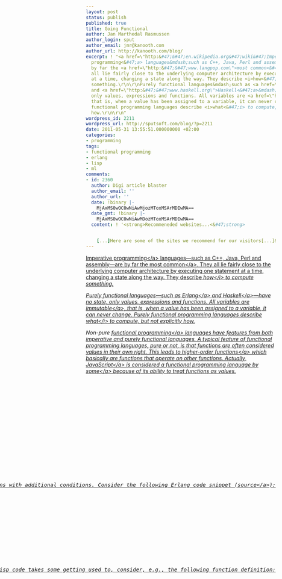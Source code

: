 ```yaml
---
layout: post
status: publish
published: true
title: Going Functional
author: Jan Marthedal Rasmussen
author_login: sput
author_email: jmr@kanooth.com
author_url: http://kanooth.com/blog/
excerpt: ! "<a href=\"http:&#47;&#47;en.wikipedia.org&#47;wiki&#47;Imperative_programming\">Imperative
  programming<&#47;a> languages&mdash;such as C++, Java, Perl and assembly&mdash;are
  by far the <a href=\"http:&#47;&#47;www.langpop.com\">most common<&#47;a>. They
  all lie fairly close to the underlying computer architecture by executing one statement
  at a time, changing a state along the way. They describe <i>how<&#47;i> to compute
  something.\r\n\r\nPurely functional languages&mdash;such as <a href=\"http:&#47;&#47;www.erlang.org&#47;\">Erlang<&#47;a>
  and <a href=\"http:&#47;&#47;www.haskell.org\">Haskell<&#47;a>&mdash;have no state,
  only values, expressions and functions. All variables are <a href=\"http:&#47;&#47;en.wikipedia.org&#47;wiki&#47;Mutable\">immutable<&#47;a>,
  that is, when a value has been assigned to a variable, it can never change. Purely
  functional programming languages describe <i>what<&#47;i> to compute, but not explicitly
  how.\r\n\r\n"
wordpress_id: 2211
wordpress_url: http://sputsoft.com/blog/?p=2211
date: 2011-05-31 13:55:51.000000000 +02:00
categories:
- programming
tags:
- functional programming
- erlang
- lisp
- ml
comments:
- id: 2360
  author: Digi article blaster
  author_email: ''
  author_url: ''
  date: !binary |-
    MjAxMS0wOC0wNiAwMjozMToxMSArMDIwMA==
  date_gmt: !binary |-
    MjAxMS0wOC0wNiAwMDozMToxMSArMDIwMA==
  content: ! '<strong>Recommeneded websites...<&#47;strong>


    [...]Here are some of the sites we recommend for our visitors[...]&hellip;...'
---
```

<a href="http:&#47;&#47;en.wikipedia.org&#47;wiki&#47;Imperative_programming">Imperative programming<&#47;a> languages&mdash;such as C++, Java, Perl and assembly&mdash;are by far the <a href="http:&#47;&#47;www.langpop.com">most common<&#47;a>. They all lie fairly close to the underlying computer architecture by executing one statement at a time, changing a state along the way. They describe <i>how<&#47;i> to compute something.

Purely functional languages&mdash;such as <a href="http:&#47;&#47;www.erlang.org&#47;">Erlang<&#47;a> and <a href="http:&#47;&#47;www.haskell.org">Haskell<&#47;a>&mdash;have no state, only values, expressions and functions. All variables are <a href="http:&#47;&#47;en.wikipedia.org&#47;wiki&#47;Mutable">immutable<&#47;a>, that is, when a value has been assigned to a variable, it can never change. Purely functional programming languages describe <i>what<&#47;i> to compute, but not explicitly how.

<a id="more"></a><a id="more-2211"></a>

Non-pure <a href="http:&#47;&#47;en.wikipedia.org&#47;wiki&#47;Functional_programming">functional programming<&#47;a> languages have features from both imperative and purely functional languages. A typical feature of functional programming languages, pure or not, is that functions are often considered values in their own right. This leads to <a href="http:&#47;&#47;en.wikipedia.org&#47;wiki&#47;Higher-order_function">higher-order functions<&#47;a> which basically are functions that operate on other functions. Actually, <a href="http:&#47;&#47;en.wikipedia.org&#47;wiki&#47;JavaScript">JavaScript<&#47;a> is considered a functional programming language <a href="http:&#47;&#47;www.blinkx.com&#47;watch-video&#47;douglas-crockford-on-functional-javascript&#47;xscZz8XhfuNQ_aaVuyUB2A">by some<&#47;a> because of its ability to treat functions as values.

<div style="float:right">
  <a href="&#47;book&#47;link.php?id=paulson"><img src="&#47;book&#47;paulson.jpg" &#47;><&#47;a>
<&#47;div>

I find functional programming languages very interesting. First of all, pure functional programming languages have a certain, well, purity to them. Secondly, they force you to think differently about programming, and this can be a healthy thing. Let me introduce three of the functional programming languages that I have come across.

The first functional programming language I ever encountered was <a href="http:&#47;&#47;en.wikipedia.org&#47;wiki&#47;Standard_ML">Standard ML<&#47;a> (actually, we used a light-weight implementation called <a href="http:&#47;&#47;www.itu.dk&#47;~sestoft&#47;mosml.html">Moscow ML<&#47;a>). It enables assignments and is thus not pure. It features, among other things, type inference which is very nice. For instance, an exponentation function <span class="sputcode">power<&#47;span> could have the type
<pre class="sputcode">
val power = fn : real * int -> real
<&#47;pre>
Similarly, a <span class="sputcode">map<&#47;span> function which applies a user-supplied function to each element of a list could get the type
<pre class="sputcode">
val map = fn : ('a -> 'b) -> 'a list -> 'b list
<&#47;pre>
<div style="float:right">
  <a href="&#47;book&#47;link.php?id=erlang"><img src="&#47;book&#47;erlang.jpg" &#47;><&#47;a>
<&#47;div>
This means that <span class="sputcode">map<&#47;span> takes as input a function (mapping an element of type <span class="sputcode">a'<&#47;span> to an element of type <span class="sputcode">b'<&#47;span>) and outputs a new function. This output function can then convert a list of type <span class="sputcode">a'<&#47;span> elements to a list of type <span class="sputcode">b'<&#47;span> elements. This is powerful stuff.

Erlang is a pure functional programming language. It is often praised for being well-suited for large-scale, distributed and fault-tolerant applications. For instance, the very cool <a href="http:&#47;&#47;en.wikipedia.org&#47;wiki&#47;NoSQL">NoSQL<&#47;a> database system <a href="http:&#47;&#47;couchdb.apache.org&#47;">CouchDB<&#47;a> is written in Erlang. Apart from having <a href="http:&#47;&#47;en.wikipedia.org&#47;wiki&#47;Pattern_matching">pattern matching<&#47;a>, which is common for functional programming languages, Erlang also features so-called guards, which are patterns with additional conditions. Consider the following Erlang code snippet (<a href="http:&#47;&#47;www.erlang.org&#47;doc&#47;getting_started&#47;seq_prog.html">source<&#47;a>):
<pre class="sputcode">
list_max([Head|Rest]) -> list_max(Rest, Head).

list_max([], Res)                    -> Res;
list_max([Head|Rest], Result_so_far)
           when Head > Result_so_far -> list_max(Rest, Head);
list_max([Head|Rest], Result_so_far) -> list_max(Rest, Result_so_far).
<&#47;pre>
<div style="float:right">
  <a href="&#47;book&#47;link.php?id=sicp"><img src="&#47;book&#47;sicp.jpg" &#47;><&#47;a>
<&#47;div>
The guard here is the <span class="sputcode">when Head ...<&#47;span> part.

I was recently introduced to <a href="http:&#47;&#47;en.wikipedia.org&#47;wiki&#47;Lisp_(programming_language)">Lisp<&#47;a> through the classic book <a href="&#47;book&#47;link.php?id=sicp">Structure and Interpretation of Computer Programs<&#47;a>. Actually, that book treats <a href="http:&#47;&#47;groups.csail.mit.edu&#47;mac&#47;projects&#47;scheme&#47;">MIT Scheme<&#47;a>, one of many flavours of Lisp. The syntax and semantics of Lisp is extremely simple and (almost) everything is composed by parentheses, identifiers and white-space. Reading Lisp code takes some getting used to, consider, e.g., the following function definition:
<pre class="sputcode">
(define (fib n) (cond ((= n 0) 0) ((= n 1) 1) (else (+ (fib (- n 1)) (fib (- n 2))))))
<&#47;pre>
(Appropriate new-lines and indentation helps a great deal on the readability, though). Lisp also enables assignments and is therefore not pure. In fact, both imperative and functional programming approaches can be used.

<div style="clear:both"><&#47;div>

I plan to include more on functional programming languages on this blog in the future.
